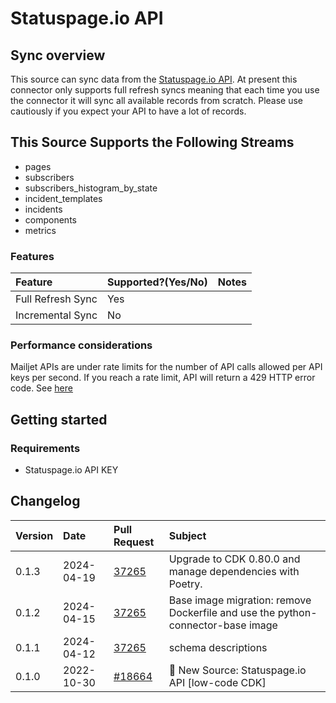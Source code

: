 # Statuspage.io API

## Sync overview

This source can sync data from the [Statuspage.io API](https://developer.statuspage.io). At present this connector only supports full refresh syncs meaning that each time you use the connector it will sync all available records from scratch. Please use cautiously if you expect your API to have a lot of records.

## This Source Supports the Following Streams

 * pages
 * subscribers
 * subscribers_histogram_by_state
 * incident_templates
 * incidents
 * components
 * metrics

### Features

| Feature | Supported?\(Yes/No\) | Notes |
| :--- | :--- | :--- |
| Full Refresh Sync | Yes |  |
| Incremental Sync | No |  |

### Performance considerations

Mailjet APIs are under rate limits for the number of API calls allowed per API keys per second. If you reach a rate limit, API will return a 429 HTTP error code. See [here](https://developer.statuspage.io/#section/Rate-Limiting)

## Getting started

### Requirements

* Statuspage.io API KEY

## Changelog

| Version | Date       | Pull Request                                              | Subject                                    |
| :------ | :--------- | :-------------------------------------------------------- | :----------------------------------------- |
| 0.1.3 | 2024-04-19 | [37265](https://github.com/airbytehq/airbyte/pull/37265) | Upgrade to CDK 0.80.0 and manage dependencies with Poetry. |
| 0.1.2 | 2024-04-15 | [37265](https://github.com/airbytehq/airbyte/pull/37265) | Base image migration: remove Dockerfile and use the python-connector-base image |
| 0.1.1 | 2024-04-12 | [37265](https://github.com/airbytehq/airbyte/pull/37265) | schema descriptions |
| 0.1.0   | 2022-10-30 | [#18664](https://github.com/airbytehq/airbyte/pull/18664) | 🎉 New Source: Statuspage.io API [low-code CDK] |
